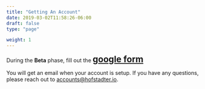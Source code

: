 ```yaml
---
title: "Getting An Account"
date: 2019-03-02T11:58:26-06:00
draft: false
type: "page"

weight: 1
---
```


During the __Beta__ phase, fill out the
<b style="font-size: 1.6em;">[google form](https://docs.google.com/forms/d/e/1FAIpQLSc713j0GII9tqUYY31HTflSlMypbimJinb_-5hVJV4OInRqAw/viewform)</b>

You will get an email when your account is setup.
If you have any questions, please reach out to
[accounts@hofstadter.io](mailto:accounts@hofstadter.io).

